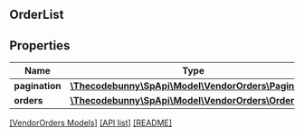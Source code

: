## OrderList

## Properties

Name | Type | Description | Notes
------------ | ------------- | ------------- | -------------
**pagination** | [**\Thecodebunny\SpApi\Model\VendorOrders\Pagination**](Pagination.md) |  | [optional]
**orders** | [**\Thecodebunny\SpApi\Model\VendorOrders\Order[]**](Order.md) |  | [optional]

[[VendorOrders Models]](../) [[API list]](../../Api) [[README]](../../../README.md)

